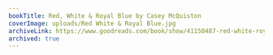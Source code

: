 ```yaml
---
bookTitle: Red, White & Royal Blue by Casey McQuiston
coverImage: uploads/Red White & Royal Blue.jpg
archiveLink: https://www.goodreads.com/book/show/41150487-red-white-royal-blue
archived: true
---
```

